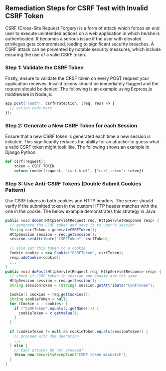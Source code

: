 

## Remediation Steps for CSRF Test with Invalid CSRF Token

CSRF (Cross-Site Request Forgery) is a form of attack which forces an end user to execute unintended actions on a web application in which he/she is authenticated. It becomes a serious issue if the user with elevated privileges gets compromised, leading to significant security breaches. A CSRF attack can be prevented by notable security measures, which include ensuring the use of a valid CSRF token. 


### Step 1: Validate the CSRF Token

Firstly, ensure to validate the CRSF token on every POST request your application receives. Invalid tokens should be immediately flagged and the request should be denied. The following is an example using Express.js middleware in Node.js:

```javascript
app.post('/path', csrfProtection, (req, res) => {
  // action code here
});
```

### Step 2: Generate a New CSRF Token for each Session

Ensure that a new CSRF token is generated each time a new session is initiated. This significantly reduces the ability for an attacker to guess what a valid CSRF token might look like. The following shows an example in Django Python:

```python
def csrf(request):
    token = CSRF_TOKEN
    return render(request, "csrf.html", {"csrf_token": token})
```

### Step 3: Use Anti-CSRF Tokens (Double Submit Cookies Pattern)

Use CSRF tokens in both cookies and HTTP headers. The server should verify if the submitted token in the custom HTTP header matches with the one in the cookie. The below example demonstrates this strategy in Java:

```java
public void doGet(HttpServletRequest req, HttpServletResponse resp) {
  // generate the CSRF token and save it to user's session
  String csrfToken = generateCSRFToken();
  HttpSession session = req.getSession();
  session.setAttribute("CSRFToken", csrfToken);
  
  // also set this token to a cookie
  Cookie cookie = new Cookie("CSRFToken", csrfToken);
  resp.addCookie(cookie);
  ...
}
public void doPost(HttpServletRequest req, HttpServletResponse resp) {
  // check if CSRF token in session and cookie are the same
  HttpSession session = req.getSession();
  String sessionToken = (String) session.getAttribute("CSRFToken");

  Cookie[] cookies = req.getCookies();
  String cookieToken = null;
  for (Cookie c : cookies) {
    if ("CSRFToken".equals(c.getName())) {
      cookieToken = c.getValue();
    }
  }
  
  if (cookieToken != null && cookieToken.equals(sessionToken)) {
    // proceed with the operation
    ...
  } else {
    // CSRF attack! Do not proceed!
    throw new SecurityException("CSRF token mismatch");
  }
}
```
